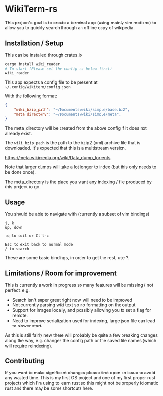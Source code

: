 # WikiTerm-rs

This project's goal is to create a terminal app (using mainly vim motions) to
allow you to quickly search through an offline copy of wikipedia.

## Installation / Setup

This can be installed through crates.io

```bash
cargo install wiki_reader
# To start (Please set the config as below first)
wiki_reader
```

This app expects a config file to be present at
`~/.config/wikiterm/config.json`

With the following format:
```json
{
    "wiki_bzip_path": "~/Documents/wiki/simple/base.bz2",
    "meta_directory": "~/Documents/wiki/simple/meta",
}
```


The meta_directory will be created from the above config if it does not
already exist.

The `wiki_bzip_path` is the path to the bzip2 (xml) archive file that is
downloaded. It's expected that this is a multistream version.

https://meta.wikimedia.org/wiki/Data_dump_torrents

Note that larger dumps will take a lot longer to index (but this only needs
to be done once).

The meta_directory is the place you want any indexing / file produced by this
project to go.

## Usage

You should be able to navigate with (currently a subset of vim bindings)

```
j, k
up, down

:q to quit or Ctrl-c

Esc to exit back to normal mode
/ to search
```
These are some basic bindings, in order to get the rest, use ?.


## Limitations / Room for improvement
This is currently a work in progress so many features will be missing / not
perfect, e.g.

* Search isn't super great right now, will need to be improved
* Not currently parsing wiki text so no formatting on the output
* Support for images locally, and possibly allowing you to set a flag for remote.
* Need to improve serialization used for indexing, large json file can lead to slower start.

As this is still fairly new there will probably be quite a few breaking changes
along the way, e.g. changes the config path or the saved file names (which
will require reindexing).

## Contributing

If you want to make significant changes please first open an issue to avoid
any wasted time. This is my first OS project and one of my first proper rust
projects which I'm using to learn rust so this might not be properly idiomatic
rust and there may be some shortcuts here.

